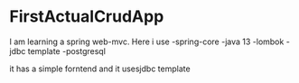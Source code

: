 # FirstActualCrudApp

I am learning a spring web-mvc.
Here i use 
-spring-core
-java 13
-lombok
-jdbc template 
-postgresql


it has a simple forntend and it usesjdbc template
